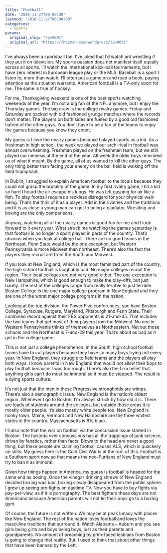 ```yaml
---
title: "Football"
date: "2016-11-27T00:00:00"
lastmod: "2016-11-27T00:00:00"
categories:
  - Sports
params:
  original_slug: "?p=9091"
  original_url: "https://thezman.com/wordpress/?p=9091"
---
```


I’ve always been a sportsball fan. I’ve joked that I’d watch ant
wrestling if they put it on television. My sports passion does not
manifest itself equally across all sports. I’ll watch the international
kick-ball tournaments, but I have zero interest in European league play
or the MLS. Baseball is a sport I listen to, more than watch. I’ll often
put a game on and read a book, paying attention as the situation
warrants. American football is a TV-only sport for me. The same is true
of hockey.

For me, Thanksgiving weekend is one of the best sports watching weekends
of the year. I’m not a big fan of the NFL anymore, but I enjoy the
Thursday games. The big draw is the college rivalry games. Friday and
Saturday are packed with old fashioned grudge matches where the records
don’t matter. The players on both sides are fueled by a good old
fashioned hatred of the other guys. You don’t have to be a fan of the
teams to enjoy the games because you know they count.

My guess is I love the rivalry games because I played sports as a kid.
As a freshman in high school, the week we played our arch-rival in
football was almost overwhelming. Freshman played on the freshman team,
but we still played our nemesis at the end of the year. All week the
older boys reminded us of what it meant. By the game, all of us wanted
to kill the other guys. The only thing better than facing your enemy on
the ball field is walking off the field triumphant.

In Dublin, I struggled to explain American football to the locals
because they could not grasp the brutality of the game. In my first
rivalry game, I hit a kid so hard I heard the air escape his lungs. He
was left gasping for air like a fish. To play football requires a
reckless disregard for your physical well-being. That’s the thrill of it
as a player. Add in the rivalries and the traditions and it is as close
a young man can get to being a gladiator. Wrestling and boxing are the
only comparisons.

Anyway, watching all of the rivalry games is good fun for me and I look
forward to it every year. What struck me watching the games yesterday is
that football is no longer a sport played in parts of the country.
That’s obvious when you look at college ball. There are no good teams in
the Northeast. Penn State would be the one exception, but Western
Pennsylvania is more Midwest than northeast. There’s also the fact the
players they recruit are from the South and Midwest.

If you look at New England, which is the most feminized part of the
country, the high school football is laughably bad. No major colleges
recruit the region. Their local colleges are not very good either. The
one exception is New Hampshire, which is good enough to make the
play-offs, but just barely. The rest of the colleges range from
really terrible to just terrible. Boston College is the one major
college program in New England and they are one of the worst major
college programs in the nation.

Looking at the top division, the Power Five conferences, you have Boston
College, Syracuse, Rutgers, Maryland, Pittsburgh and Penn State. Their
combined record against their FBS opponents is 21-and-35. That includes
the two teams that get most of their players from the Midwest. No one in
Western Pennsylvania thinks of themselves as Northeastern. Net out those
schools and the Northeast is 7-and-29 this year. That’s about as bad as
it get in the college game.

This is not just a college phenomenon. In the South, high school
football teams have to cut players because they have so many boys trying
out every year. In New England, they struggle to field teams and the
players all play both ways. I know parents in New England that would not
allow their boys to play football because it was too rough. There’s also
the firm belief that anything girls can’t do must be immoral so it must
be stopped. The result is a dying sports culture.

It’s not just that the men in these Progressive strongholds are wimps.
There’s also a demographic issue. New England is the nation’s oldest
region. Whenever I go to Boston, I’m always struck by how old it is.
There are loads of students around the colleges, but outside those areas
it is mostly older people. It’s also mostly white people too. New
England is honky town. Maine, Vermont and New Hampshire are the three
whitest states in the country. Massachusetts is 8% black.

I’ll also note that the war on football via the concussion issue started
in Boston. The hysteria over concussions has all the trappings of junk
science, driven by fanatics, rather than facts. Blows to the head are
never a good thing, but these people are claiming football causes ALS,
which is quackery on stilts. My guess here is the Cold Civil War is at
the root of this. Football is a Southern sport now so that means the
neo-Puritans of New England must try to ban it as immoral.

Given how things happen in America, my guess is football is headed for
the same end as boxing. Once the vinegar drinking shrews of New England
decided boxing was bad, boxing slowly disappeared from the public
sphere. I grew up seeing pro fights on daytime TV. Now you have to buy
fights via pay-per-view, as if it is pornography. The best fighters
these days are not Americans because American parents will not let their
boys go to a boxing gym.

Of course, the future is not written. We may be at peak lunacy with
places like New England. The rest of the nation loves football and loves
the masculine traditions that surround it. Watch Alabama – Auburn and
you see girls being girts and boys being boys, just as their parents and
grandparents. No amount of preaching by prim-faced lesbians from Boston
is going to change that reality. But, I used to think that about other
things that have been banned by the Left.
